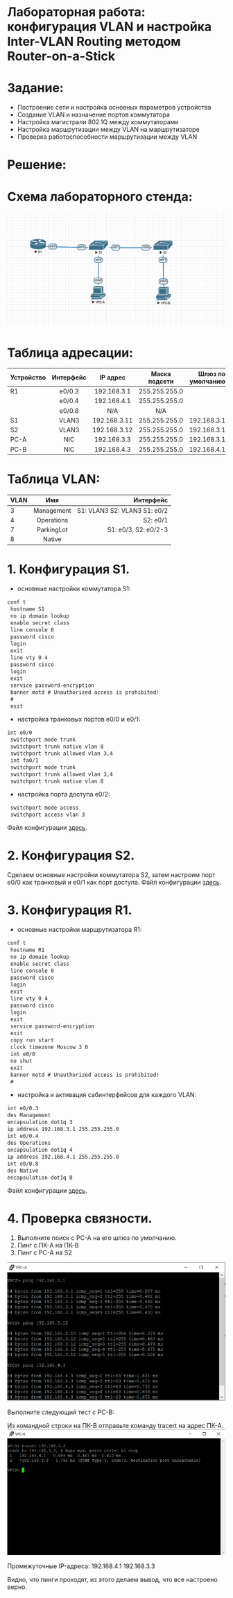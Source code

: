# Лабораторная работа: конфигурация VLAN и настройка Inter-VLAN Routing методом Router-on-a-Stick
# Задание:
- Построение сети и настройка основных параметров устройства
- Создание VLAN и назначение портов коммутатора
- Настройка магистрали 802.1Q между коммутаторами
- Настройка маршрутизации между VLAN на маршрутизаторе
- Проверка работоспособности маршрутизации между VLAN

 # Решение:
 
 # Схема лабораторного стенда:
 ![](https://github.com/Certus25/otus_network_engineer/blob/c29f069819e77a5c7fdacbb5cf60577f1f39fa31/lab1-top.PNG)

 # Таблица адресации:
| Устройство | Интерфейс  |   IP адрес   | Маска подсети | Шлюз по умолчанию |
| :----------|:----------:| :-----------:|:-------------:| -----------------:|
| R1         | e0/0.3   | 192.168.3.1  | 255.255.255.0 |                   |
|            | e0/0.4   | 192.168.4.1  | 255.255.255.0 |                   | 
|            | e0/0.8   |      N/A        |      N/A         |                   | 
| S1         | VLAN3      | 192.168.3.11 | 255.255.255.0 | 192.168.3.1       |
| S2         | VLAN3      | 192.168.3.12 | 255.255.255.0 | 192.168.3.1       |
| PC-A       | NIC        | 192.168.3.3  | 255.255.255.0 | 192.168.3.1       |
| PC-B       | NIC        | 192.168.4.3  | 255.255.255.0 | 192.168.4.1       |

# Таблица VLAN:
|     VLAN      | Имя | Интерфейс |
| :------------ |:---------------:| -----:|
| 3      | Management        | S1: VLAN3 S2: VLAN3 S1: e0/2 |
| 4      | Operations        | S2: e0/1 |
| 7      | ParkingLot        | S1: e0/3, S2: e0/2-3 |
| 8      | Native            |               |


# 1. Конфигурация S1.
- основные настройки коммутатора S1:
``` 
conf t
 hostname S1
 no ip domain lookup
 enable secret class
 line console 0
 password cisco
 login
 exit
 line vty 0 4
 password cisco
 login
 exit
 service password-encryption 
 banner motd # Unauthorized access is prohibited!
 #
 exit
 ```
- настройка транковых портов e0/0 и e0/1:
``` 
int e0/0
 switchport mode trunk
 switchport trunk native vlan 8
 switchport trunk allowed vlan 3,4
 int fa0/1
 switchport mode trunk
 switchport trunk allowed vlan 3,4
 switchport trunk native vlan 8
 ```
- настройка порта доступа e0/2:
```int e0/2
 switchport mode access
 switchport access vlan 3
 ```
Файл конфигурации [здесь](https://github.com/Certus25/otus_network_engineer/blob/c286d5d31f1bda90d4bda93e99bf17625f3624d7/lab1/S1.md).
 
# 2. Конфигурация S2.
Сделаем основные настройки коммутатора S2, затем настроим порт e0/0 как транковый и e0/1 как порт доступа. Файл конфигурации [здесь](https://github.com/Certus25/otus_network_engineer/blob/c286d5d31f1bda90d4bda93e99bf17625f3624d7/lab1/S2.md).

# 3. Конфигурация R1.
- основные настройки маршрутизатора R1:
``` 
conf t
 hostname R1
 no ip domain lookup
 enable secret class
 line console 0
 password cisco
 login
 exit
 line vty 0 4
 password cisco
 login
 exit
 service password-encryption
 exit
 copy run start
 clock timezone Moscow 3 0
 int e0/0
 no shut
 exit
 banner motd # Unauthorized access is prohibited!
 #
 ```
- настройка и активация сабинтерфейсов для каждого VLAN:
 ``` 
 int e0/0.3
 des Management
 encapsulation dot1q 3
 ip address 192.168.3.1 255.255.255.0
 int e0/0.4
 des Operations
 encapsulation dot1q 4
 ip address 192.168.4.1 255.255.255.0
 int e0/0.8
 des Native
 encapsulation dot1q 8
 ```
Файл конфигурации [здесь](https://github.com/Certus25/otus_network_engineer/blob/c286d5d31f1bda90d4bda93e99bf17625f3624d7/lab1/R1.md).

# 4. Проверка связности.
1. Выполните поиск с PC-A на его шлюз по умолчанию.
2. Пинг с ПК-A на ПК-B
3. Пинг с PC-A на S2

![](https://github.com/Certus25/otus_network_engineer/blob/b054bd011ef85cdc7c3196590532760aa9edce4c/VPC-A.PNG) 

Выполните следующий тест с PC-B:

Из командной строки на ПК-B отправьте команду tracert на адрес ПК-A.
![](https://github.com/Certus25/otus_network_engineer/blob/b054bd011ef85cdc7c3196590532760aa9edce4c/VPC-B.PNG)

Промежуточные IP-адреса:
  192.168.4.1 
  192.168.3.3

Видно, что пинги проходят, из этого делаем вывод, что все настроено верно.
